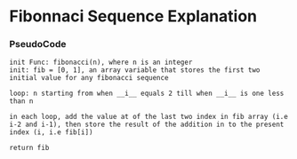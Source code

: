 # Fibonnaci Sequence Explanation


### PseudoCode

    init Func: fibonacci(n), where n is an integer
    init: fib = [0, 1], an array variable that stores the first two initial value for any fibonacci sequence

    loop: n starting from when __i__ equals 2 till when __i__ is one less than n

    in each loop, add the value at of the last two index in fib array (i.e i-2 and i-1), then store the result of the addition in to the present index (i, i.e fib[i])

    return fib  


